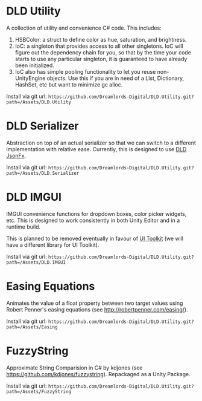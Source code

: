 DLD Utility
====

A collection of utility and convenience C# code. This includes:
1. HSBColor: a struct to define color as hue, saturation, and brightness.
2. IoC: a singleton that provides access to all other singletons. IoC will figure out the dependency chain for you, so that by the time your code starts to use any particular singleton, it is guaranteed to have already been initialized.
3. IoC also has simple pooling functionality to let you reuse non-UnityEngine objects. Use this if you are in need of a List, Dictionary, HashSet, etc but want to minimize gc alloc.

Install via git url: `https://github.com/Dreamlords-Digital/DLD.Utility.git?path=/Assets/DLD.Utility`

DLD Serializer
====

Abstraction on top of an actual serializer so that we can switch to a different implementation with relative ease. Currently, this is designed to use [DLD JsonFx](https://github.com/AnomalousUnderdog/DLD.JsonFx).

Install via git url: `https://github.com/Dreamlords-Digital/DLD.Utility.git?path=/Assets/DLD.Serializer`

DLD IMGUI
====

IMGUI convenience functions for dropdown boxes, color picker widgets, etc. This is designed to work consistently in both Unity Editor and in a runtime build.

This is planned to be removed eventually in favour of [UI Toolkit](https://docs.unity3d.com/Manual/UIElements.html) (we will have a different library for UI Toolkit).

Install via git url: `https://github.com/Dreamlords-Digital/DLD.Utility.git?path=/Assets/DLD.IMGUI`

Easing Equations
====

Animates the value of a float property between two target values using Robert Penner's easing equations (see http://robertpenner.com/easing/).

Install via git url: `https://github.com/Dreamlords-Digital/DLD.Utility.git?path=/Assets/Easing`

FuzzyString
====

Approximate String Comparision in C# by kdjones (see https://github.com/kdjones/fuzzystring). Repackaged as a Unity Package.

Install via git url: `https://github.com/Dreamlords-Digital/DLD.Utility.git?path=/Assets/FuzzyString`
